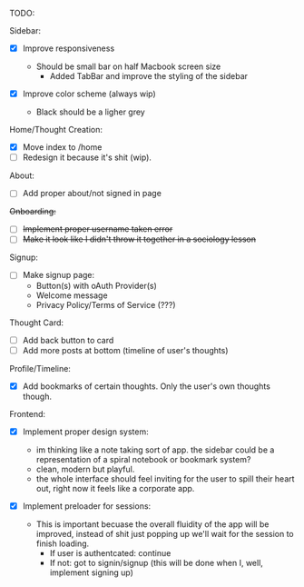 TODO:

Sidebar:

- [x] Improve responsiveness

  - Should be small bar on half Macbook screen size
    - Added TabBar and improve the styling of the sidebar

- [x] Improve color scheme (always wip)

  - Black should be a ligher grey

Home/Thought Creation:

- [x] Move index to /home 
- [ ] Redesign it because it's shit (wip).

About:

- [ ] Add proper about/not signed in page

~~Onboarding:~~

- [ ] ~~Implement proper username taken error~~
- [ ] ~~Make it look like I didn't throw it together in a sociology lesson~~

Signup:

- [ ] Make signup page:
  - Button(s) with oAuth Provider(s)
  - Welcome message
  - Privacy Policy/Terms of Service (???)

Thought Card:

- [ ] Add back button to card
- [ ] Add more posts at bottom (timeline of user's thoughts)

Profile/Timeline:

- [x] Add bookmarks of certain thoughts. Only the user's own thoughts though.

Frontend:

- [x] Implement proper design system:

  - im thinking like a note taking sort of app. the sidebar could be a representation of a spiral notebook or bookmark system?
  - clean, modern but playful.
  - the whole interface should feel inviting for the user to spill their heart out, right now it feels like a corporate app.

- [x] Implement preloader for sessions:
  - This is important becuase the overall fluidity of the app will be improved, instead of shit just popping up we'll wait for the session to finish loading.
    - If user is authentcated: continue
    - If not: got to signin/signup (this will be done when I, well, implement signing up)

